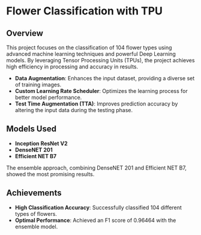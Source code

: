 # Flower Classification with TPU

## Overview
This project focuses on the classification of 104 flower types using advanced machine learning techniques and powerful Deep Learning models. By leveraging Tensor Processing Units (TPUs), the project achieves high efficiency in processing and accuracy in results. 
- **Data Augmentation**: Enhances the input dataset, providing a diverse set of training images.
- **Custom Learning Rate Scheduler**: Optimizes the learning process for better model performance.
- **Test Time Augmentation (TTA)**: Improves prediction accuracy by altering the input data during the testing phase.

## Models Used
- **Inception ResNet V2**
- **DenseNET 201**
- **Efficient NET B7**

The ensemble approach, combining DenseNET 201 and Efficient NET B7, showed the most promising results.

## Achievements
- **High Classification Accuracy**: Successfully classified 104 different types of flowers.
- **Optimal Performance**: Achieved an F1 score of 0.96464 with the ensemble model.
